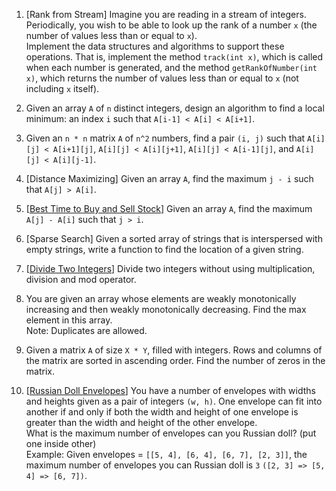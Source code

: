 1. [Rank from Stream] Imagine you are reading in a stream of integers. Periodically, you wish to be able
to look up the rank of a number `x` (the number of values less than or equal to `x`).  
Implement the data structures and algorithms to support these operations. That is, implement the method
`track(int x)`, which is called when each number is generated, and the method `getRankOfNumber(int x)`,
which returns the number of values less than or equal to `x` (not including `x` itself).

2.  Given an array `A` of `n` distinct integers, design an algorithm to find a local minimum: an index `i` such that `A[i-1] < A[i] < A[i+1]`.
3. Given an `n * n` matrix `A` of `n^2` numbers, find a pair `(i, j)` such that `A[i][j] < A[i+1][j]`, `A[i][j] < A[i][j+1]`, `A[i][j] < A[i-1][j]`, and `A[i][j] < A[i][j-1]`.

4. [Distance Maximizing] Given an array `A`, find the maximum `j - i` such that `A[j] > A[i]`.
5. [[Best Time to Buy and Sell Stock](https://leetcode.com/problems/best-time-to-buy-and-sell-stock)] Given an array `A`, find the maximum `A[j] - A[i]` such that `j > i`.

6. [Sparse Search] Given a sorted array of strings that is interspersed with empty strings, write a function to find the location of a given string.

7. [[Divide Two Integers](https://leetcode.com/problems/divide-two-integers/)] Divide two integers without using multiplication, division and mod operator.

8. You are given an array whose elements are weakly monotonically increasing and then weakly monotonically decreasing. Find the max element in this array.  
Note: Duplicates are allowed.

9. Given a matrix `A` of size `X * Y`, filled with integers. Rows and columns of the matrix are sorted in ascending order. Find the number of zeros in the matrix.

10. [[Russian Doll Envelopes](https://leetcode.com/problems/russian-doll-envelopes/)] You have a number of envelopes with widths and heights given as a pair of integers `(w, h)`. One envelope can fit into another if and only if both the width and height of one envelope is greater than the width and height of the other envelope.  
What is the maximum number of envelopes can you Russian doll? (put one inside other)  
Example:
Given envelopes = `[[5, 4], [6, 4], [6, 7], [2, 3]]`, the maximum number of envelopes you can Russian doll is `3` `([2, 3] => [5, 4] => [6, 7])`.
